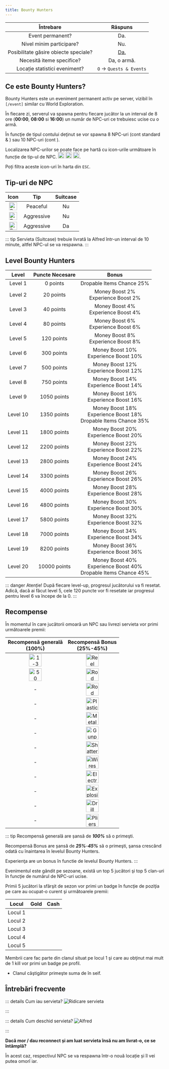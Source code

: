 ```yaml
---
title: Bounty Hunters
---
```


| Întrebare | Răspuns |
| :-----------: | :-----------: |
| Event permanent? | Da. |
| Nivel minim participare? | Nu. |
| Posibilitate găsire obiecte speciale? | [Da.](#recompense) |
| Necesită iteme specifice? | Da, o armă. |
| Locație statistici eveniment? | `O` -> `Quests & Events` |

## Ce este Bounty Hunters?

Bounty Hunters este un eveniment permanent activ pe server, vizibil în `[/event]` similar cu World Exploration. 

În fiecare zi, serverul va spawna pentru fiecare jucător la un interval de 8 ore (**00:00**, **08:00** si **16:00**) un număr de NPC-uri ce trebuiesc ucise cu o armă. 

În funcţie de tipul contului deţinut se vor spawna 8 NPC-uri (cont standard & <PremiumSubscription type='gold' />) sau 10 NPC-uri (cont <PremiumSubscription type='platinum' />). 

Localizarea NPC-urilor se poate face pe hartă cu icon-urile următoare în funcție de tip-ul de NPC. <Image src="https://i.imgur.com/Zth52yd.png" alt="Bounty Hunters1" width="20" /> <Image src="https://i.imgur.com/sLS8U9O.png" alt="Bounty Hunters2" width="20" /> <Image src="https://i.imgur.com/mu84IxQ.png" alt="Bounty Hunters3" width="20" />. 

Poți filtra aceste icon-uri în harta din `ESC`. 

## Tip-uri de NPC

| Icon | Tip | Suitcase |
| :-: | :-: | :---: |
| <Image src="https://i.imgur.com/Zth52yd.png" alt="Bounty Hunters1" width="25" /> | Peaceful | Nu |
| <Image src="https://i.imgur.com/sLS8U9O.png" alt="Bounty Hunters2" width="25" /> | Aggressive | Nu |
| <Image src="https://i.imgur.com/mu84IxQ.png" alt="Bounty Hunters3" width="25" /> | Aggressive | Da |

::: tip
Servieta (Suitcase) trebuie livrată la Alfred într-un interval de 10 minute, altfel NPC-ul se va respawna.
:::

## Level Bounty Hunters

| Level | Puncte Necesare | Bonus |
| :--: | :-: | :-----: |
| Level 1 | 0 points | Dropable Items Chance 25% |
| Level 2 | 20 points | Money Boost 2%<br> Experience Boost 2% |
| Level 3 | 40 points | Money Boost 4%<br> Experience Boost 4% |
| Level 4 | 80 points | Money Boost 6%<br> Experience Boost 6% |
| Level 5 | 120 points | Money Boost 8%<br> Experience Boost 8% |
| Level 6 | 300 points | Money Boost 10%<br> Experience Boost 10% |
| Level 7 | 500 points | Money Boost 12%<br> Experience Boost 12% |
| Level 8 | 750 points | Money Boost 14%<br> Experience Boost 14% |
| Level 9 | 1050 points | Money Boost 16%<br> Experience Boost 16% |
| Level 10 | 1350 points | Money Boost 18%<br> Experience Boost 18%<br> Dropable Items Chance 35% |
| Level 11 | 1800 points | Money Boost 20%<br> Experience Boost 20% |
| Level 12 | 2200 points | Money Boost 22%<br> Experience Boost 22% |
| Level 13 | 2800 points | Money Boost 24%<br> Experience Boost 24% |
| Level 14 | 3300 points | Money Boost 26%<br> Experience Boost 26% |
| Level 15 | 4000 points | Money Boost 28%<br> Experience Boost 28% |
| Level 16 | 4800 points | Money Boost 30%<br> Experience Boost 30% |
| Level 17 | 5800 points | Money Boost 32%<br> Experience Boost 32% |
| Level 18 | 7000 points | Money Boost 34%<br> Experience Boost 34% |
| Level 19 | 8200 points | Money Boost 36%<br> Experience Boost 36% |
| Level 20 | 10000 points | Money Boost 40%<br> Experience Boost 40%<br> Dropable Items Chance 45% |

::: danger Atenție! 
 După fiecare level-up, progresul jucătorului va fi resetat. Adică, dacă ai făcut level 5, cele 120 puncte vor fi resetate iar progresul pentru level 6 va începe de la 0.
:::

## Recompense

În momentul în care jucătorii omoară un NPC sau livrezi servieta vor primi următoarele premii:

| Recompensă generală<br> (100%) | Recompensă Bonus<br> (25%-45%) |
| :---------: | :----------: |
| <Image src="https://i.imgur.com/cweJ0Uz.png" alt="1-3 Street Points " width="40" label="1-3 Street Points" /> |  <Image src="https://i.imgur.com/mF8EOhE.png" alt="Reel Rod" width="40" label="Reel Rod" /> |
| <Image src="https://i.imgur.com/5C5TPR8.png" alt="50 Experience" width="40" label="50 Experience" /> | <Image src="https://i.imgur.com/IF3BKBI.png" alt="Rod Grip" width="40" label="Rod Grip" /> |
| <MarkedMoney :amount="800" /> - <MarkedMoney :amount="1_200" /> | <Image src="https://i.imgur.com/Wnnlxz8.png" alt="Rod Guide" width="40" label="Rod Guide" /> | 
| - | <Image src="https://i.imgur.com/fyaexmI.png" alt="Plastic" width="40" label="Plastic" /> |
| - | <Image src="https://i.imgur.com/wy3nrJG.png" alt="Metal Bar" width="40" label="Metal Bar" /> |
| - | <Image src="https://i.imgur.com/Ub9vSWq.png" alt="Gunpowder" width="40" label="Gunpowder" /> |
| - | <Image src="https://i.imgur.com/hUMaLGq.png" alt="Shattered Glass" width="40" label="Shattered Glass" /> |
| - | <Image src="https://i.imgur.com/C6Pj7yU.png" alt="Wires" width="40" label="Wires" /> |
| - | <Image src="https://i.imgur.com/hMMK1SU.png" alt="Electronic keyboard" width="40" label="Electronic keyboard" /> | 
| - | <Image src="https://i.imgur.com/BijpevO.png" alt="Explosive" width="40" label="Explosive" /> | 
| - | <Image src="https://i.imgur.com/oXVperm.png" alt="Drill" width="40" label="Drill" /> |
| - | <Image src="https://i.imgur.com/pbD84wd.png" alt="Pliers" width="40" label="Pliers" /> | 

::: tip 
Recompensă generală are șansă de _**100%**_ să o primeşti.

Recompensă Bonus are șansă de _**25%**_-_**45%**_ să o primeşti, şansa crescând odată cu înaintarea în levelul Bounty Hunters.

Experienţa are un bonus în functie de levelul Bounty Hunters.
:::

Evenimentul este gândit pe sezoane, există un top 5 jucători şi top 5 clan-uri în funcţie de numărul de NPC-uri ucise.

Primii 5 jucători la sfârşit de sezon vor primi un badge în funcţie de poziţia pe care au ocupat-o curent şi următoarele premii:

| **Locul** | **Gold** | **Cash** |
| :-----: | :---------: | :-----------: |
| Locul 1 | <Gold :amount='25000' /> | <Dinero :amount="50000" /> |
| Locul 2 | <Gold :amount='20000' /> | <Dinero :amount="40000" /> |
| Locul 3 | <Gold :amount='15000' /> | <Dinero :amount="30000" /> |
| Locul 4 | <Gold :amount='10000' /> | <Dinero :amount="20000" /> |
| Locul 5 | <Gold :amount='5000' /> | <Dinero :amount="10000" /> |

Membrii care fac parte din clanul situat pe locul 1 şi care au obţinut mai mult de 1 kill vor primi un badge pe profil.
- Clanul câştigător primeşte suma de <Dinero :amount="300_000" /> în seif.

## Întrebări frecvente

::: details Cum iau servieta?
<Image src="https://i.imgur.com/nfUYKSY.gif" alt="Ridicare servieta" />

:::

::: details Cum deschid servieta?
<Image src="https://i.imgur.com/BPShVcP.gif" alt="Alfred" />

:::

**Dacă mor / dau reconnect și am luat servieta însă nu am livrat-o, ce se întâmplă?**

În acest caz, respectivul NPC se va respawna într-o nouă locație și îl vei putea omorî iar.
